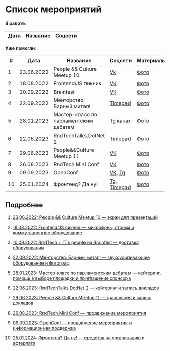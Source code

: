 # Список мероприятий

**В работе**:

| Дата | Название         | Соцсети                        |
|------|------------------|--------------------------------|


**Уже помогли**:

| # | Дата | Название         | Соцсети                        | Материалы |
|---|------|------------------|--------------------------------|-----------|
| 1 | 23.06.2022 | People && Culture Meetup 10                  | [Vk](https://vk.com/hr_meetup?w=wall-136616219_200)                               | [Фото](https://vk.com/album-136616219_285128558)          |
| 2 | 18.08.2022  | Frontend/JS пикник | [VK](https://vk.com/jsmeetup) | [Фото](https://vk.com/album-179458361_286100732)
| 3 | 10.09.2022  | Brainfest | [VK](https://vk.com/brainfest_growth) | [Фото](https://vk.com/rndtech?w=wall-179458361_433)
| 4 |  22.09.2022  | Менторство: Барный митап! | [Timepad](https://it-people-event.timepad.ru/event/2178253/) | [Фото](https://disk.yandex.ru/d/rXDyQvIpCrVsxw)
| 5 | 28.01.2023 |  Мастер-класс по парламентским дебатам | [Tg канал](https://t.me/raccoon_of_debate/10) | [Фото](https://disk.yandex.ru/d/FYPOzpukeIeIRQ)
| 6 | 22.06.2023 |  RndTechTalks.DotNet 2 | [Timepad](https://rndtech.timepad.ru/event/2469465/) | [Фото](https://vk.com/album-179458361_294565100)
| 7 | 29.06.2023 |  People&&Culture Meetup 11 | [VK](https://vk.com/hr_meetup?w=wall-136616219_211) | [Фото](https://vk.com/hr_meetup?z=album-136616219_294631048)
| 8 | 26.08.2023 | RndTech Mini Conf | [VK](https://vk.com/miniconf) | [Фото](https://vk.com/album-179458361_296428722)
| 9 | 09.09.2023 | OpenConf | [VK](https://vk.com/open_conf), [Tg](@open_conf) | [Фото](https://disk.yandex.ru/d/Jzpwh3fhC79tsA)
| 10 | 25.01.2024 | Фронтенд? Да ну! | [Tg](https://t.me/frontend_on_don/3), [Timepad](https://grosh.timepad.ru/event/2745805/) | [Фото](https://disk.yandex.ru/d/6K-48KYoYy6L5A)

## Подробнее

1. [23.06.2022: People && Culture Meetup 10 — экран для презентаций](2022-06-03.md)

2. [18.08.2022: Frontend/JS пикник — микрофоны, стойки и коммутационное оборудование](2022-08-18.md)

3. [10.09.2022: RndTech + IT's people на Brainfest — доставка оборудования](2022-09-10.md)

4. [22.09.2022: Менторство: Барный митап! — звукоусиливающее оборудование и фотограф](2022-09-22.md)

5. [28.01.2023: Мастер-класс по парламентским дебатам — кейтеринг, помощь в выборе площадки и приглашение спонсора](2023-01-28.md)

6. [22.06.2023: RndTechTalks.DotNet 2 — кейтеринг и запись докладов](2023-06-22.md) 

7. [29.06.2023: People && Culture Meetup 11 — трансляция и запись докладов](2023-06-29.md)

8. [26.08.2023: RndTech Mini Conf — продвижение мероприятия](2023-08-29.md)

9. [09.09.2023: OpenConf — продвижение мероприятия и информационная поддержка](2023-09-09.md)

10. [25.01.2024: Фронтенд? Да ну! — средства на организацию и афтерпати](2024-01-25.md)